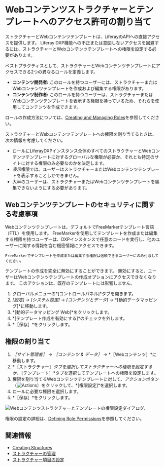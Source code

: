 # Webコンテンツストラクチャーとテンプレートへのアクセス許可の割り当て

ストラクチャーとWebコンテンツテンプレートは、LiferayのAPIへの直接アクセスを提供します。 Liferay DXP機能への不正または意図しないアクセスを回避するには、ストラクチャーとWebコンテンツテンプレートへの権限を設定する必要があります。

ベストプラクティスとして、ストラクチャーとWebコンテンツテンプレートにアクセスできる2つの異なるロールを定義します。

* **コンテンツ開発者:** このロールを持つユーザーには、ストラクチャーまたはWebコンテンツテンプレートを作成および編集する権限があります。
* **コンテンツ制作者:** このロールを持つユーザーは、ストラクチャーまたはWebコンテンツテンプレートを表示する権限を持っているため、それらを使用してコンテンツを作成できます。

ロールの作成方法については、[Creating and Managing Roles](../../../users-and-permissions/roles-and-permissions/creating-and-managing-roles.md)を参照してください。

ストラクチャーとWebコンテンツテンプレートへの権限を割り当てるときは、次の情報を考慮してください。

* ロールにLiferayDXPインスタンス全体のすべてのストラクチャーとWebコンテンツテンプレートに対するグローバルな権限が必要か、それとも特定のサイトに対する権限のみ必要なのかを決定します。
* *表示*権限では、ユーザーはストラクチャーまたはWebコンテンツテンプレートを表示することしかできません。
* 大半のユーザーは、ストラクチャーまたはWebコンテンツテンプレートを編集できないようにする必要があります。

## Webコンテンツテンプレートのセキュリティに関する考慮事項

Webコンテンツテンプレートは、デフォルトでFreeMarkerテンプレート言語（FTL）を使用します。 FreeMarkerを使用してテンプレートを作成または編集する権限を持つユーザーは、DXPインスタンスで任意のコードを実行し、他のユーザーに関する情報を含む機密情報にアクセスできます。

```{important}
FreeMarkerでテンプレートを作成または編集する権限は信頼できるユーザーにのみ付与してください。
```

テンプレートの作成を完全に無効にすることができます。 無効にすると、ユーザーはWebコンテンツテンプレートの作成オプションにアクセスできなくなります。 このアクションは、既存のテンプレートには影響しません。

1. グローバルメニューの*[コントロールパネル]*タブを開きます。
1. *[設定]* → *[システム設定]* → *[コンテンツとデータ]* → *[動的データマッピング]*に移動します。
1. *[動的データマッピング Web]*をクリックします。
1. *[テンプレート作成を有効にする]*のチェックを外します。
1. *［保存］*をクリックします。

## 権限の割り当て

1. *［サイト管理者］* &rarr; *［コンテンツ & データ］* &rarr; *［Webコンテンツ］*に移動します。
1. *［ストラクチャー］*タブを選択してストラクチャーへの権限を設定するか、*［テンプレート］*タブを選択してテンプレートへの権限を設定します。
1. 権限を割り当てるWebコンテンツテンプレートに対して、*アクション*ボタン（![Actions](../../../images/icon-actions.png)）をクリックして、*[権限設定]*を選択します。
1. ロールに必要な権限を選択します。
1. *［保存］*をクリックします。

![Webコンテンツストラクチャーとテンプレートの権限設定ダイアログ](./assigning-permissions-to-structures-and-templates/images/01.png).

権限の設定の詳細は、[Defining Role Permissions](../../../users-and-permissions/roles-and-permissions/defining-role-permissions.md)を参照してください。

## 関連情報

* [Creating Structures](./creating-structures.md)
* [ストラクチャーの管理](./managing-structures.md)
* [ストラクチャー項目の設定](./configuring-structure-fields.md)

